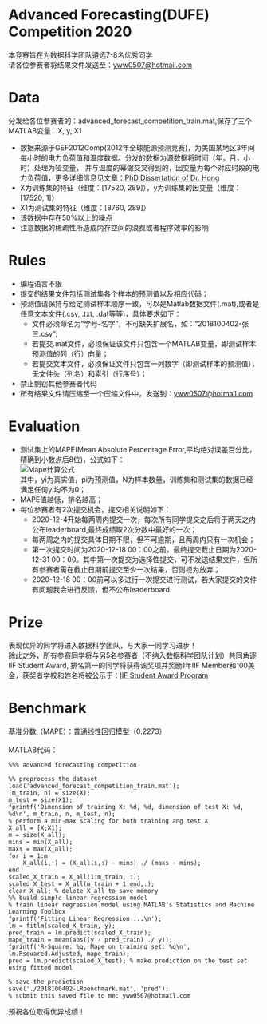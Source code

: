 # Advanced Forecasting(DUFE) Competition 2020
本竞赛旨在为数据科学团队遴选7-8名优秀同学<br>
请各位参赛者将结果文件发送至：yww0507@hotmail.com
# Data
分发给各位参赛者的：advanced_forecast_competition_train.mat,保存了三个MATLAB变量：X, y, X1<br>
* 数据来源于GEF2012Comp(2012年全球能源预测竞赛)，为美国某地区3年间每小时的电力负荷值和温度数据。分发的数据为源数据将时间（年，月，小时）处理为哑变量，
并与温度的幂做交叉得到的，因变量为每个对应时段的电力负荷值，更多详细信息见文章：[PhD Dissertation of Dr. Hong](https://xueshu.baidu.com/usercenter/paper/show?paperid=25c9c3a0d40abf6b37ae346fa4e39414&site=xueshu_se)
* X为训练集的特征（维度：[17520, 289]），y为训练集的因变量（维度：[17520, 1]）
* X1为测试集的特征（维度：[8760, 289]）
* 该数据中存在50%以上的噪点
* 注意数据的稀疏性所造成内存空间的浪费或者程序效率的影响
# Rules
* 编程语言不限
* 提交的结果文件包括测试集各个样本的预测值以及相应代码；
* 预测值请保持与给定测试样本顺序一致，可以是Matlab数据文件(.mat),或者是任意文本文件(.csv, .txt, .dat等等)，具体要求如下：
  * 文件必须命名为“学号-名字”，不可缺失扩展名，如：“2018100402-张三.csv”;
  * 若提交.mat文件，必须保证该文件只包含一个MATLAB变量，即测试样本预测值的列（行）向量；
  * 若提交文本文件，必须保证文件只包含一列数字（即测试样本的预测值），无文件头（列名）和索引（行序号）；
* 禁止剽窃其他参赛者代码
* 所有结果文件请压缩至一个压缩文件中，发送到：yww0507@hotmail.com
# Evaluation
* 测试集上的MAPE(Mean Absolute Percentage Error,平均绝对误差百分比，精确到小数点后8位)，公式如下：<br>
![Mape计算公式](https://latex.codecogs.com/svg.latex?Mape=\frac{1}{N}\sum_{i=1}^N\left|\frac{y_i-p_i}{y_i}\right|)<br>
其中，yi为真实值，pi为预测值，N为样本数量，训练集和测试集的数据已经满足任何yi均不为0；
* MAPE值越低，排名越高；
* 每位参赛者有2次提交机会，提交相关说明如下：
  * 2020-12-4开始每两周内提交一次，每次所有同学提交之后将于两天之内公布leaderboard,最终成绩取2次分数中最好的一次；
  * 每两周之内的提交具体日期不限，但不可逾期，且两周内只有一次机会；
  * 第一次提交时间为2020-12-18 00：00之前，最终提交截止日期为2020-12-31 00：00。其中第一次提交为选择性提交，可不发送结果文件，但所有参赛者需在截止日期前提交至少一次结果，否则视为放弃；
  * 2020-12-18 00：00前可以多进行一次提交进行测试，若大家提交的文件有问题我会进行反馈，但不公布leaderboard.
# Prize
表现优异的同学将进入数据科学团队，与大家一同学习进步！<br>
除此之外，所有参赛同学将与另5名参赛者（不纳入数据科学团队计划）共同角逐 IIF Student Award, 排名第一的同学将获得该奖项并奖励1年IIF Member和100美金，获奖者学校和姓名将被公示于：[IIF Student Award Program](https://forecasters.org/programs/research-awards/students/)
# Benchmark
基准分数（MAPE）：普通线性回归模型（0.2273）<br>
<br>
MATLAB代码：<br>
```
%%% advanced forecasting competition

%% preprocess the dataset
load('advanced_forecast_competition_train.mat');
[m_train, n] = size(X);
m_test = size(X1);
fprintf('Dimension of training X: %d, %d, dimension of test X: %d, %d\n', m_train, n, m_test, n);
% perform a min-max scaling for both training ang test X
X_all = [X;X1];
m = size(X_all);
mins = min(X_all);
maxs = max(X_all);
for i = 1:m
    X_all(i,:) = (X_all(i,:) - mins) ./ (maxs - mins);
end
scaled_X_train = X_all(1:m_train, :);
scaled_X_test = X_all(m_train + 1:end,:);
clear X_all; % delete X_all to save memory
%% build simple linear regression model
% train linear regression model using MATLAB's Statistics and Machine Learning Toolbox
fprintf('Fitting Linear Regression ...\n');
lm = fitlm(scaled_X_train, y);
pred_train = lm.predict(scaled_X_train);
mape_train = mean(abs((y - pred_train) ./ y));
fprintf('R-Square: %g, Mape on training set: %g\n', lm.Rsquared.Adjusted, mape_train);
pred = lm.predict(scaled_X_test); % make prediction on the test set using fitted model

% save the prediction
save('./2018100402-LRbenchmark.mat', 'pred');
% submit this saved file to me: yww0507@hotmail.com
```

预祝各位取得优异成绩！
